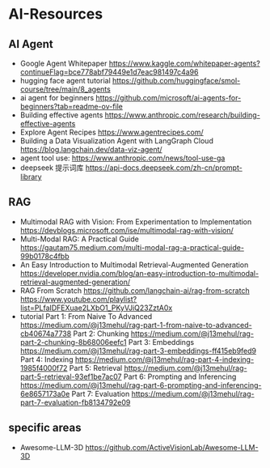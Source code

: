 # AI-Resources

## AI Agent
* Google Agent Whitepaper  https://www.kaggle.com/whitepaper-agents?continueFlag=bce778abf79449e1d7eac981497c4a96
* hugging face agent tutorial  https://github.com/huggingface/smol-course/tree/main/8_agents
* ai agent for beginners https://github.com/microsoft/ai-agents-for-beginners?tab=readme-ov-file
* Building effective agents  https://www.anthropic.com/research/building-effective-agents
* Explore Agent Recipes  https://www.agentrecipes.com/
* Building a Data Visualization Agent with LangGraph Cloud   https://blog.langchain.dev/data-viz-agent/
* agent tool use: https://www.anthropic.com/news/tool-use-ga
* deepseek 提示词库 https://api-docs.deepseek.com/zh-cn/prompt-library

## RAG
* Multimodal RAG with Vision: From Experimentation to Implementation https://devblogs.microsoft.com/ise/multimodal-rag-with-vision/
* Multi-Modal RAG: A Practical Guide https://gautam75.medium.com/multi-modal-rag-a-practical-guide-99b0178c4fbb
* An Easy Introduction to Multimodal Retrieval-Augmented Generation https://developer.nvidia.com/blog/an-easy-introduction-to-multimodal-retrieval-augmented-generation/
* RAG From Scratch https://github.com/langchain-ai/rag-from-scratch   https://www.youtube.com/playlist?list=PLfaIDFEXuae2LXbO1_PKyVJiQ23ZztA0x
* tutorial
  Part 1: From Naive To Advanced  https://medium.com/@j13mehul/rag-part-1-from-naive-to-advanced-cb40674a7738
  Part 2: Chunking https://medium.com/@j13mehul/rag-part-2-chunking-8b68006eefc1
  Part 3: Embeddings  https://medium.com/@j13mehul/rag-part-3-embeddings-ff415eb9fed9
  Part 4: Indexing https://medium.com/@j13mehul/rag-part-4-indexing-1985f4000f72
  Part 5: Retrieval https://medium.com/@j13mehul/rag-part-5-retrieval-93ef1be7ac07
  Part 6: Prompting and Inferencing https://medium.com/@j13mehul/rag-part-6-prompting-and-inferencing-6e8657173a0e
  Part 7: Evaluation https://medium.com/@j13mehul/rag-part-7-evaluation-fb8134792e09
  
  
## specific areas
* Awesome-LLM-3D  https://github.com/ActiveVisionLab/Awesome-LLM-3D


